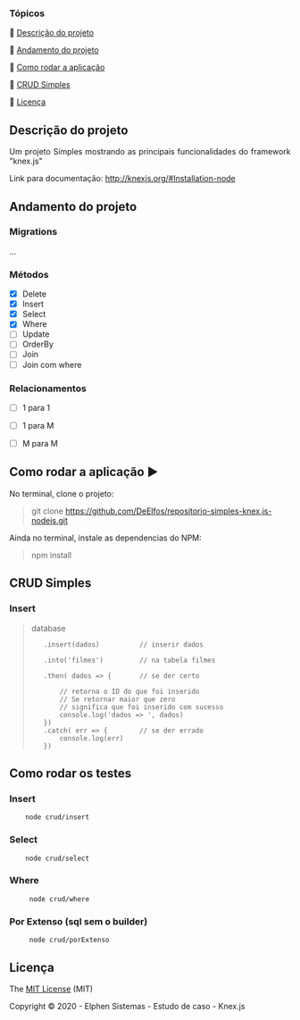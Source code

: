 ### Tópicos 

:small_blue_diamond: [Descrição do projeto](#descrição-do-projeto)

:small_blue_diamond: [Andamento do projeto](#andamento-do-projeto)

:small_blue_diamond: [Como rodar a aplicação](#como-rodar-a-aplicação-arrow_forward)

:small_blue_diamond: [CRUD Simples](#crud-simples)

:small_blue_diamond: [Licença](#licença)

## Descrição do projeto 

<p align="justify">
  Um projeto Simples mostrando as principais funcionalidades do framework "knex.js"

  Link para documentação: http://knexjs.org/#Installation-node
</p>

## Andamento do projeto

### Migrations
...

### Métodos
- [X] Delete
- [X] Insert
- [X] Select
- [X] Where
- [ ] Update
- [ ] OrderBy
- [ ] Join
- [ ] Join com where

### Relacionamentos
- [ ] 1 para 1
- [ ] 1 para M
- [ ] M para M



## Como rodar a aplicação :arrow_forward:

No terminal, clone o projeto: 

> git clone https://github.com/DeElfos/repositorio-simples-knex.js-nodejs.git

Ainda no terminal, instale as dependencias do NPM:

> npm install


## CRUD Simples

### Insert

>
>
>    database 
>
>        .insert(dados)          // inserir dados
>
>        .into('filmes')         // na tabela filmes
>
>        .then( dados => {       // se der certo
>            
>            // retorna o ID do que foi inserido
>            // Se retornar maior que zero
>            // significa que foi inserido com sucesso
>            console.log('dados => ', dados)
>        })
>        .catch( err => {        // se der errado
>            console.log(err)
>        })

## Como rodar os testes

### Insert
```
    node crud/insert
```

### Select
```
    node crud/select
```

### Where
```
     node crud/where 
```

### Por Extenso (sql sem o builder)
```
     node crud/porExtenso 
```

## Licença 

The [MIT License]() (MIT)

Copyright :copyright: 2020 - Elphen Sistemas - Estudo de caso - Knex.js
